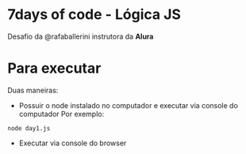 # 7days of code - Lógica JS

Desafio da @rafaballerini instrutora da **Alura**

# Para executar

Duas maneiras:
- Possuir o node instalado no computador e executar via console do computador
Por exemplo:
```
node day1.js
```

- Executar via console do browser
